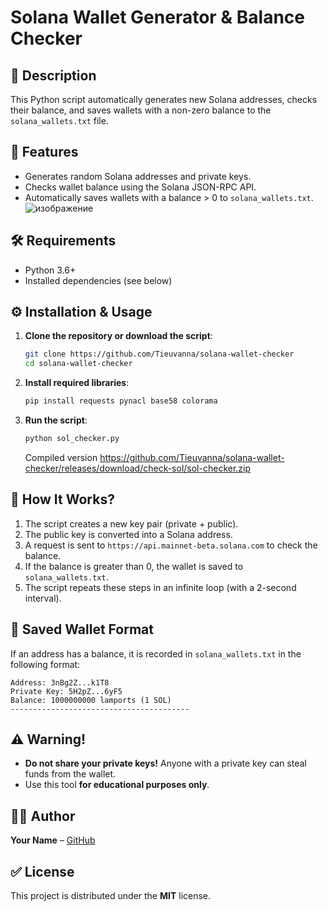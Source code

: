 # Solana Wallet Generator & Balance Checker

## 📃 Description
This Python script automatically generates new Solana addresses, checks their balance, and saves wallets with a non-zero balance to the `solana_wallets.txt` file.

## 📝 Features
- Generates random Solana addresses and private keys.
- Checks wallet balance using the Solana JSON-RPC API.
- Automatically saves wallets with a balance > 0 to `solana_wallets.txt`.
![изображение](https://github.com/user-attachments/assets/57891d59-9b81-4e7c-94de-60c051ed1e37)

## 🛠 Requirements
- Python 3.6+
- Installed dependencies (see below)

## ⚙️ Installation & Usage
1. **Clone the repository or download the script**:
   ```bash
   git clone https://github.com/Tieuvanna/solana-wallet-checker
   cd solana-wallet-checker
   ```
2. **Install required libraries**:
   ```bash
   pip install requests pynacl base58 colorama
   ```
3. **Run the script**:
   ```bash
   python sol_checker.py
   ```
   Compiled version https://github.com/Tieuvanna/solana-wallet-checker/releases/download/check-sol/sol-checker.zip

## 🔄 How It Works?
1. The script creates a new key pair (private + public).
2. The public key is converted into a Solana address.
3. A request is sent to `https://api.mainnet-beta.solana.com` to check the balance.
4. If the balance is greater than 0, the wallet is saved to `solana_wallets.txt`.
5. The script repeats these steps in an infinite loop (with a 2-second interval).

## 📁 Saved Wallet Format
If an address has a balance, it is recorded in `solana_wallets.txt` in the following format:
```
Address: 3nBg2Z...k1T8
Private Key: 5H2pZ...6yF5
Balance: 1000000000 lamports (1 SOL)
----------------------------------------
```

## ⚠️ Warning!
- **Do not share your private keys!** Anyone with a private key can steal funds from the wallet.
- Use this tool **for educational purposes only**.

## 👨‍💻 Author
**Your Name** – [GitHub](https://github.com/Tieuvanna)

## ✅ License
This project is distributed under the **MIT** license.

